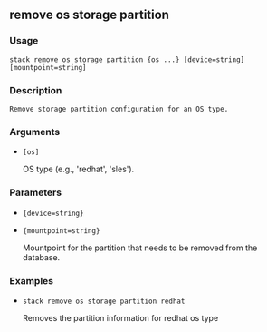 ## remove os storage partition

### Usage

`stack remove os storage partition {os ...} [device=string] [mountpoint=string]`

### Description


	Remove storage partition configuration for an OS type.

	

### Arguments

* `[os]`

   OS type (e.g., 'redhat', 'sles').


### Parameters
* `{device=string}`
* `{mountpoint=string}`

   Mountpoint for the partition that needs to be removed from
	the database.

### Examples

* `stack remove os storage partition redhat`

   Removes the partition information for redhat os type



